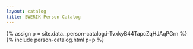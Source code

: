 ```yaml
---
layout: catalog
title: SWERIK Person Catalog
---
```

{% assign p = site.data._person-catalog.i-TvxkyB44TapcZqHJAqPGrn %}
{% include person-catalog.html p=p %}

